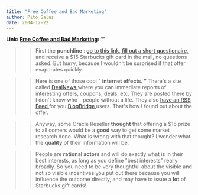 ```yaml
---
title: "Free Coffee and Bad Marketing"
author: Pito Salas
date: 2004-12-22
---
```


**Link: [Free Coffee and Bad Marketing](None):** ""


>>

>> First the **punchline** : [go to this link, fill out a short
questionaire,](<http://www.successandyou.net/RAC/>) and receive a $15
Starbucks gift card in the mail, no questions asked. But hurry, because I
wouldn't be surprised if that offer evaporates quickly.

>>

>> Here is one of those cool " **internet effects. "** There's a site called
[DealNews ](<http://www.dealnews.com>)where you can immediate reports of
interesting offers, coupons, deals, etc. They are posted there by I don't know
who - people without a life. They also [have an RSS Feed
](<http://content.dealnews.com/dealnews/rss/last-twenty.xml>)for you
[BlogBridge ](<http://www.blogbridge.com>)users. That's how I found out about
the offer.

>>

>> Anyway, some Oracle Reseller **thought** that offering a $15 prize to all
comers would be a **good** way to get some market research done. What is wrong
with that thought? I wonder what the **quality** of their information will be.

>>

>> People are **rational actors** and will do exactly what is in their best
interests, as long as you define "best interests" really broadly. So you need
to be very thoughtful about the visible and not so visible incentives you put
out there because you will influence the outcome directly, and may have to
issue a **lot** of Starbucks gift cards!


